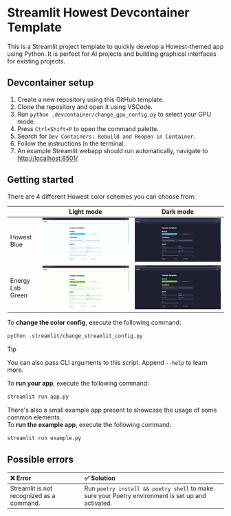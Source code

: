# Streamlit Howest Devcontainer Template

This is a Streamlit project template to quickly develop a Howest-themed app using Python.
It is perfect for AI projects and building graphical interfaces for existing projects.

## Devcontainer setup

1. Create a new repository using this GitHub template.
2. Clone the repository and open it using VSCode.
3. Run `python .devcontainer/change_gpu_config.py` to select your GPU mode.
4. Press `Ctrl+Shift+P` to open the command palette.
5. Search for `Dev Containers: Rebuild and Reopen in Container`.
6. Follow the instructions in the terminal.
7. An example Streamlit webapp should run automatically, navigate to [http://localhost:8501/](http://localhost:8501/)

## Getting started

There are 4 different Howest color schemes you can choose from:

|                  | Light mode                                                      | Dark mode                                                     |
| ---------------- | --------------------------------------------------------------- | ------------------------------------------------------------- |
| Howest Blue      | ![Howest Blue Light](.github/streamlit-howest-blue-light.png)   | ![Howest Blue Dark](.github/streamlit-howest-blue-dark.png)   |
| Energy Lab Green | ![Howest Green Light](.github/streamlit-howest-green-light.png) | ![Howest Green Dark](.github/streamlit-howest-green-dark.png) |

To **change the color config**, execute the following command:

```bash
python .streamlit/change_streamlit_config.py
```

> [!TIP]
> You can also pass CLI arguments to this script. Append `--help` to learn more.

To **run your app**, execute the following command:
```bash
streamlit run app.py
```

There's also a small example app present to showcase the usage of some common elements.<br>
To **run the example app**, execute the following command:
```bash
streamlit run example.py
```

## Possible errors


| **❌ Error** | **✅ Solution** |
| :--- | :--- |
| Streamlit is not recognized as a command. | Run `poetry install && poetry shell` to make sure your Poetry environment is set up and activated. |